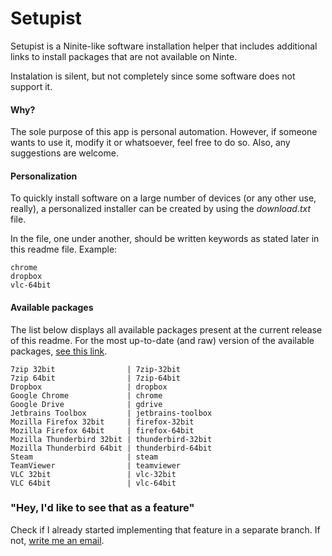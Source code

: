 # Setupist
Setupist is a Ninite-like software installation helper that includes additional links to install packages that are not available on Ninte.

Instalation is silent, but not completely since some software does not support it.

#### Why?
The sole purpose of this app is personal automation. However, if someone wants to use it, modify it or whatsoever, feel free to do so. Also, any suggestions are welcome.

#### Personalization

To quickly install software on a large number of devices (or any other use, really), a personalized installer can be created by using the *download.txt* file. 

In the file, one under another, should be written keywords as stated later in this readme file. Example:

```text
chrome
dropbox
vlc-64bit
```


#### Available packages
The list below displays all available packages present at the current release of this readme. For the most up-to-date (and raw) version of the available packages, [see this link](https://nedkuj.com/api/setupist.json).
```text
7zip 32bit                | 7zip-32bit
7zip 64bit                | 7zip-64bit
Dropbox                   | dropbox
Google Chrome             | chrome
Google Drive              | gdrive
Jetbrains Toolbox         | jetbrains-toolbox
Mozilla Firefox 32bit     | firefox-32bit
Mozilla Firefox 64bit     | firefox-64bit
Mozilla Thunderbird 32bit | thunderbird-32bit
Mozilla Thunderbird 64bit | thunderbird-64bit
Steam                     | steam
TeamViewer                | teamviewer
VLC 32bit                 | vlc-32bit
VLC 64bit                 | vlc-64bit
```
### "Hey, I'd like to see that as a feature"
Check if I already started implementing that feature in a separate branch. If not, [write me an email](mailto:contact@nedkuj.com).